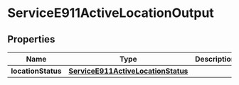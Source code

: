 

# ServiceE911ActiveLocationOutput


## Properties

| Name | Type | Description | Notes |
|------------ | ------------- | ------------- | -------------|
|**locationStatus** | [**ServiceE911ActiveLocationStatus**](ServiceE911ActiveLocationStatus.md) |  |  [optional] |



